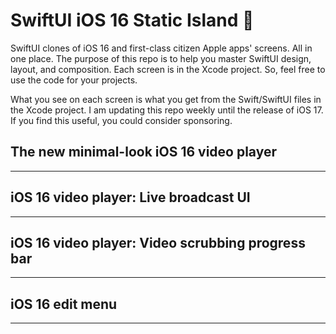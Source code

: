 # SwiftUI iOS 16 Static Island 📲
SwiftUI clones of iOS 16 and first-class citizen Apple apps' screens. All in one place. The purpose of this repo is to help you master SwiftUI design, layout, and composition. Each screen is in the Xcode project. So, feel free to use the code for your projects.

What you see on each screen is what you get from the Swift/SwiftUI files in the Xcode project. I am updating this repo weekly until the release of iOS 17. If you find this useful, you could consider sponsoring.

## The new minimal-look iOS 16 video player

---

## iOS 16 video player: Live broadcast UI

---

## iOS 16 video player: Video scrubbing progress bar

---

## iOS 16 edit menu

---









